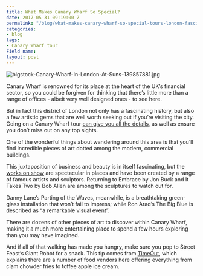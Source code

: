 ```yaml
---
title: What Makes Canary Wharf So Special?
date: 2017-05-31 09:19:00 Z
permalink: "/blog/what-makes-canary-wharf-so-special-tours-london-fascinating-history/"
categories:
- blog
tags:
- Canary Wharf tour
Field name: 
layout: post
---
```


![bigstock-Canary-Wharf-In-London-At-Suns-139857881.jpg](/uploads/bigstock-Canary-Wharf-In-London-At-Suns-139857881.jpg)

Canary Wharf is renowned for its place at the heart of the UK’s financial sector, so you could be forgiven for thinking that there’s little more than a range of offices - albeit very well designed ones - to see here.

But in fact this district of London not only has a fascinating history, but also a few artistic gems that are well worth seeking out if you’re visiting the city. Going on a Canary Wharf tour [can give you all the details](https://www.insider-london.co.uk/tours/canary-wharf-finance-tour/), as well as ensure you don’t miss out on any top sights.

One of the wonderful things about wandering around this area is that you’ll find incredible pieces of art dotted among the modern, commercial buildings.

This juxtaposition of business and beauty is in itself fascinating, but the [works on show](http://canarywharf.com/arts-events/art-on-the-estate/) are spectacular in places and have been created by a range of famous artists and sculptors. Returning to Embrace by Jon Buck and It Takes Two by Bob Allen are among the sculptures to watch out for.

Danny Lane’s Parting of the Waves, meanwhile, is a breathtaking green-glass installation that won’t fail to impress; while Ron Arad’s The Big Blue is described as “a remarkable visual event”.

There are dozens of other pieces of art to discover within Canary Wharf, making it a much more entertaining place to spend a few hours exploring than you may have imagined.

And if all of that walking has made you hungry, make sure you pop to Street Feast’s Giant Robot for a snack. This tip comes from [TimeOut](https://www.timeout.com/london/blog/what-to-eat-at-street-feasts-giant-robot-in-canary-wharf-052617), which explains there are a number of food vendors here offering everything from clam chowder fries to toffee apple ice cream.
